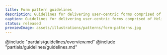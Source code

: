 ```yaml
---
title: Form pattern guidelines
description: Guidelines for delivering user-centric forms comprised of Helios form components and primitives.
caption: Guidelines for delivering user-centric forms comprised of Helios form components and primitives.
status: released
previewImage: assets/illustrations/patterns/form-patterns.jpg
---
```


@include "partials/guidelines/overview.md"
@include "partials/guidelines/guidelines.md"